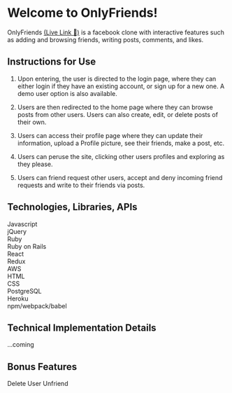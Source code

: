 # Welcome to OnlyFriends!

OnlyFriends [(Live Link 🚀)](https://onlyfriends24.herokuapp.com/) is a facebook clone with interactive features such as adding and browsing friends, writing posts, comments, and likes.

## Instructions for Use

1. Upon entering, the user is directed to the login page, where they can either login if they have an existing account, or sign up for a new one. A demo user option is also available.

2. Users are then redirected to the home page where they can browse posts from other users. Users can also create, edit, or delete posts of their own.

3. Users can access their profile page where they can update their information, upload a Profile picture, see their friends, make a post, etc.

4. Users can peruse the site, clicking other users profiles and exploring as they please. 

5. Users can friend request other users, accept and deny incoming friend requests and write to their friends via posts.

## Technologies, Libraries, APIs

Javascript  
jQuery  
Ruby   
Ruby on Rails  
React  
Redux  
AWS  
HTML  
CSS  
PostgreSQL  
Heroku  
npm/webpack/babel

## Technical Implementation Details

...coming

## Bonus Features

Delete User
Unfriend
